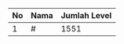 | No | Nama            | Jumlah Level |
|----|-----------------|--------------|
| 1  | #    |    1551        |
